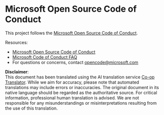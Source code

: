 <!--
CO_OP_TRANSLATOR_METADATA:
{
  "original_hash": "442b123d034f92f7c384d2bbd28f99f1",
  "translation_date": "2025-07-21T20:37:11+00:00",
  "source_file": "CODE_OF_CONDUCT.md",
  "language_code": "en"
}
-->
# Microsoft Open Source Code of Conduct

This project follows the [Microsoft Open Source Code of Conduct](https://opensource.microsoft.com/codeofconduct/).

Resources:

- [Microsoft Open Source Code of Conduct](https://opensource.microsoft.com/codeofconduct/)
- [Microsoft Code of Conduct FAQ](https://opensource.microsoft.com/codeofconduct/faq/)
- For questions or concerns, contact [opencode@microsoft.com](mailto:opencode@microsoft.com)

**Disclaimer**:  
This document has been translated using the AI translation service [Co-op Translator](https://github.com/Azure/co-op-translator). While we aim for accuracy, please note that automated translations may include errors or inaccuracies. The original document in its native language should be regarded as the authoritative source. For critical information, professional human translation is advised. We are not responsible for any misunderstandings or misinterpretations resulting from the use of this translation.